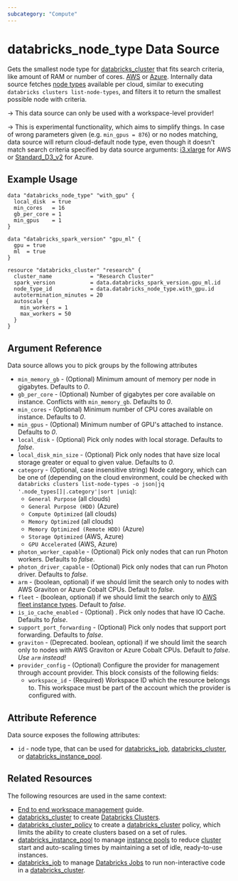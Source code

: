 ```yaml
---
subcategory: "Compute"
---
```

# databricks_node_type Data Source

Gets the smallest node type for [databricks_cluster](../resources/cluster.md) that fits search criteria, like amount of RAM or number of cores. [AWS](https://databricks.com/product/aws-pricing/instance-types) or [Azure](https://azure.microsoft.com/en-us/pricing/details/databricks/). Internally data source fetches [node types](https://docs.databricks.com/dev-tools/api/latest/clusters.html#list-node-types) available per cloud, similar to executing `databricks clusters list-node-types`, and filters it to return the smallest possible node with criteria.

-> This data source can only be used with a workspace-level provider!

-> This is experimental functionality, which aims to simplify things. In case of wrong parameters given (e.g. `min_gpus = 876`) or no nodes matching, data source will return cloud-default node type, even though it doesn't match search criteria specified by data source arguments: [i3.xlarge](https://aws.amazon.com/ec2/instance-types/i3/) for AWS or [Standard_D3_v2](https://docs.microsoft.com/en-us/azure/cloud-services/cloud-services-sizes-specs#dv2-series) for Azure.

## Example Usage

```hcl
data "databricks_node_type" "with_gpu" {
  local_disk  = true
  min_cores   = 16
  gb_per_core = 1
  min_gpus    = 1
}

data "databricks_spark_version" "gpu_ml" {
  gpu = true
  ml  = true
}

resource "databricks_cluster" "research" {
  cluster_name            = "Research Cluster"
  spark_version           = data.databricks_spark_version.gpu_ml.id
  node_type_id            = data.databricks_node_type.with_gpu.id
  autotermination_minutes = 20
  autoscale {
    min_workers = 1
    max_workers = 50
  }
}
```

## Argument Reference

Data source allows you to pick groups by the following attributes

* `min_memory_gb` - (Optional) Minimum amount of memory per node in gigabytes. Defaults to _0_.
* `gb_per_core` - (Optional) Number of gigabytes per core available on instance. Conflicts with `min_memory_gb`. Defaults to _0_.
* `min_cores` - (Optional) Minimum number of CPU cores available on instance. Defaults to _0_.
* `min_gpus` - (Optional) Minimum number of GPU's attached to instance. Defaults to _0_.
* `local_disk` - (Optional) Pick only nodes with local storage. Defaults to _false_.
* `local_disk_min_size` - (Optional) Pick only nodes that have size local storage greater or equal to given value. Defaults to _0_.
* `category` - (Optional, case insensitive string) Node category, which can be one of (depending on the cloud environment, could be checked with `databricks clusters list-node-types -o json|jq '.node_types[]|.category'|sort |uniq`):
  * `General Purpose` (all clouds)
  * `General Purpose (HDD)` (Azure)
  * `Compute Optimized` (all clouds)
  * `Memory Optimized` (all clouds)
  * `Memory Optimized (Remote HDD)` (Azure)
  * `Storage Optimized` (AWS, Azure)
  * `GPU Accelerated` (AWS, Azure)
* `photon_worker_capable` - (Optional) Pick only nodes that can run Photon workers. Defaults to _false_.
* `photon_driver_capable` - (Optional) Pick only nodes that can run Photon driver. Defaults to _false_.
* `arm` - (boolean, optional)  if we should limit the search only to nodes with AWS Graviton or Azure Cobalt CPUs. Default to _false_.
* `fleet` - (boolean, optional)  if we should limit the search only to [AWS fleet instance types](https://docs.databricks.com/compute/aws-fleet-instances.html). Default to _false_.
* `is_io_cache_enabled` - (Optional) . Pick only nodes that have IO Cache. Defaults to _false_.
* `support_port_forwarding` - (Optional) Pick only nodes that support port forwarding. Defaults to _false_.
* `graviton` - (Deprecated. boolean, optional) if we should limit the search only to nodes with AWS Graviton or Azure Cobalt CPUs. Default to _false_. *Use `arm` instead!*
* `provider_config` - (Optional) Configure the provider for management through account provider. This block consists of the following fields:
  * `workspace_id` - (Required) Workspace ID which the resource belongs to. This workspace must be part of the account which the provider is configured with.

## Attribute Reference

Data source exposes the following attributes:

* `id` - node type, that can be used for [databricks_job](../resources/job.md), [databricks_cluster](../resources/cluster.md), or [databricks_instance_pool](../resources/instance_pool.md).

## Related Resources

The following resources are used in the same context:

* [End to end workspace management](../guides/workspace-management.md) guide.
* [databricks_cluster](../resources/cluster.md) to create [Databricks Clusters](https://docs.databricks.com/clusters/index.html).
* [databricks_cluster_policy](../resources/cluster_policy.md) to create a [databricks_cluster](../resources/cluster.md) policy, which limits the ability to create clusters based on a set of rules.
* [databricks_instance_pool](../resources/instance_pool.md) to manage [instance pools](https://docs.databricks.com/clusters/instance-pools/index.html) to reduce [cluster](../resources/cluster.md) start and auto-scaling times by maintaining a set of idle, ready-to-use instances.
* [databricks_job](../resources/job.md) to manage [Databricks Jobs](https://docs.databricks.com/jobs.html) to run non-interactive code in a [databricks_cluster](../resources/cluster.md).
